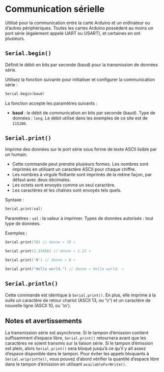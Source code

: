 # Communication sérielle

Utilisé pour la communication entre la carte Arduino et un ordinateur ou d’autres périphériques.
Toutes les cartes Arduino possèdent au moins un port série (également appelé UART ou USART), et certaines en ont plusieurs.

## `Serial.begin()`

Définit le débit en bits par seconde (baud) pour la transmission de données série. 

Utilisez la fonction suivante pour initialiser et configurer la communication série :
```cpp
Serial.begin(baud)
```
La fonction accepte les paramètres suivants :
- **baud** : le débit de communication en bits par seconde (baud). Type de données : `long`. Le débit utilisé dans les exemples de ce site est de `115200`.


## `Serial.print()`

Imprime des données sur le port série sous forme de texte ASCII lisible par un humain.
- Cette commande peut prendre plusieurs formes. Les nombres sont imprimés en utilisant un caractère ASCII pour chaque chiffre.
- Les nombres à virgule flottante sont imprimés de la même façon, par défaut avec deux décimales.
- Les octets sont envoyés comme un seul caractère.
- Les caractères et les chaînes sont envoyés tels quels.

Syntaxe :
```cpp
Serial.print(val)
```
Paramètres :
`val` : la valeur à imprimer. Types de données autorisés : tout type de données.

Exemples :
```cpp
Serial.print(78) // donne « 78 »

Serial.print(1.23456) // donne « 1.23 »

Serial.print('N') // donne « N »

Serial.print("Hello world.") // donne « Hello world. »
```

## `Serial.println()`

Cette commande est identique à `Serial.print()`. En plus, elle imprime à la suite un caractère de retour chariot (ASCII 13, ou '\r') et un caractère de nouvelle ligne (ASCII 10, ou '\n').

## Notes et avertissements

La transmission série est asynchrone. Si le tampon d’émission contient suffisamment d’espace libre, `Serial.print()` retournera avant que les caractères ne soient transmis sur la liaison série.
Si le tampon d’émission est plein, alors `Serial.print()` sera bloqué jusqu’à ce qu’il y ait assez d’espace disponible dans le tampon.
Pour éviter les appels bloquants à `Serial.wriprintte()`, vous pouvez d’abord vérifier la quantité d’espace libre dans le tampon d’émission en utilisant `availableForWrite()`.